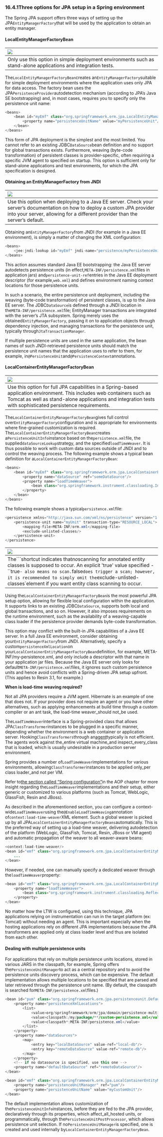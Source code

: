 ### 16.4.1Three options for JPA setup in a Spring environment

The Spring JPA support offers three ways of setting up the JPA`EntityManagerFactory`that will be used by the application to obtain an entity manager.

#### LocalEntityManagerFactoryBean

| ![](http://docs.spring.io/spring/docs/5.0.0.M5/spring-framework-reference/html/images/note.png.pagespeed.ce.9zQ_1wVwzR.png) |
| :--- |
| Only use this option in simple deployment environments such as stand-alone applications and integration tests. |

The`LocalEntityManagerFactoryBean`creates an`EntityManagerFactory`suitable for simple deployment environments where the application uses only JPA for data access. The factory bean uses the JPA`PersistenceProvider`autodetection mechanism \(according to JPA’s Java SE bootstrapping\) and, in most cases, requires you to specify only the persistence unit name:

```java
<beans>
	<bean id="myEmf" class="org.springframework.orm.jpa.LocalEntityManagerFactoryBean">
		<property name="persistenceUnitName" value="myPersistenceUnit"/>
	</bean>
</beans>
```

This form of JPA deployment is the simplest and the most limited. You cannot refer to an existing JDBC`DataSource`bean definition and no support for global transactions exists. Furthermore, weaving \(byte-code transformation\) of persistent classes is provider-specific, often requiring a specific JVM agent to specified on startup. This option is sufficient only for stand-alone applications and test environments, for which the JPA specification is designed.

#### Obtaining an EntityManagerFactory from JNDI

| ![](http://docs.spring.io/spring/docs/5.0.0.M5/spring-framework-reference/html/images/note.png.pagespeed.ce.9zQ_1wVwzR.png) |
| :--- |
| Use this option when deploying to a Java EE server. Check your server’s documentation on how to deploy a custom JPA provider into your server, allowing for a different provider than the server’s default. |

Obtaining an`EntityManagerFactory`from JNDI \(for example in a Java EE environment\), is simply a matter of changing the XML configuration:

```java
<beans>
	<jee:jndi-lookup id="myEmf" jndi-name="persistence/myPersistenceUnit"/>
</beans>
```

This action assumes standard Java EE bootstrapping: the Java EE server autodetects persistence units \(in effect,`META-INF/persistence.xml`files in application jars\) and`persistence-unit-ref`entries in the Java EE deployment descriptor \(for example,`web.xml`\) and defines environment naming context locations for those persistence units.

In such a scenario, the entire persistence unit deployment, including the weaving \(byte-code transformation\) of persistent classes, is up to the Java EE server. The JDBC`DataSource`is defined through a JNDI location in the`META-INF/persistence.xml`file; EntityManager transactions are integrated with the server’s JTA subsystem. Spring merely uses the obtained`EntityManagerFactory`, passing it on to application objects through dependency injection, and managing transactions for the persistence unit, typically through`JtaTransactionManager`.

If multiple persistence units are used in the same application, the bean names of such JNDI-retrieved persistence units should match the persistence unit names that the application uses to refer to them, for example, in`@PersistenceUnit`and`@PersistenceContext`annotations.

#### LocalContainerEntityManagerFactoryBean

| ![](http://docs.spring.io/spring/docs/5.0.0.M5/spring-framework-reference/html/images/note.png.pagespeed.ce.9zQ_1wVwzR.png) |
| :--- |
| Use this option for full JPA capabilities in a Spring-based application environment. This includes web containers such as Tomcat as well as stand-alone applications and integration tests with sophisticated persistence requirements. |

The`LocalContainerEntityManagerFactoryBean`gives full control over`EntityManagerFactory`configuration and is appropriate for environments where fine-grained customization is required. The`LocalContainerEntityManagerFactoryBean`creates a`PersistenceUnitInfo`instance based on the`persistence.xml`file, the supplied`dataSourceLookup`strategy, and the specified`loadTimeWeaver`. It is thus possible to work with custom data sources outside of JNDI and to control the weaving process. The following example shows a typical bean definition for a`LocalContainerEntityManagerFactoryBean`:

```java
<beans>
	<bean id="myEmf" class="org.springframework.orm.jpa.LocalContainerEntityManagerFactoryBean">
		<property name="dataSource" ref="someDataSource"/>
		<property name="loadTimeWeaver">
			<bean class="org.springframework.instrument.classloading.InstrumentationLoadTimeWeaver"/>
		</property>
	</bean>
</beans>
```

The following example shows a typical`persistence.xml`file:

```java
<persistence xmlns="http://java.sun.com/xml/ns/persistence" version="1.0">
	<persistence-unit name="myUnit" transaction-type="RESOURCE_LOCAL">
		<mapping-file>META-INF/orm.xml</mapping-file>
		<exclude-unlisted-classes/>
	</persistence-unit>
</persistence>
```

| ![](http://docs.spring.io/spring/docs/5.0.0.M5/spring-framework-reference/html/images/note.png.pagespeed.ce.9zQ_1wVwzR.png) |
| :--- |
| The```shortcut indicates that*no*scanning for annotated entity classes is supposed to occur. An explicit 'true' value specified -``true`- also means no scan.`false`does trigger a scan; however, it is recommended to simply omit the`exclude-unlisted-classes\`element if you want entity class scanning to occur. |

Using the`LocalContainerEntityManagerFactoryBean`is the most powerful JPA setup option, allowing for flexible local configuration within the application. It supports links to an existing JDBC`DataSource`, supports both local and global transactions, and so on. However, it also imposes requirements on the runtime environment, such as the availability of a weaving-capable class loader if the persistence provider demands byte-code transformation.

This option may conflict with the built-in JPA capabilities of a Java EE server. In a full Java EE environment, consider obtaining your`EntityManagerFactory`from JNDI. Alternatively, specify a custom`persistenceXmlLocation`on your`LocalContainerEntityManagerFactoryBean`definition, for example, META-INF/my-persistence.xml, and only include a descriptor with that name in your application jar files. Because the Java EE server only looks for default`META-INF/persistence.xml`files, it ignores such custom persistence units and hence avoid conflicts with a Spring-driven JPA setup upfront. \(This applies to Resin 3.1, for example.\)

**When is load-time weaving required?**

Not all JPA providers require a JVM agent. Hibernate is an example of one that does not. If your provider does not require an agent or you have other alternatives, such as applying enhancements at build time through a custom compiler or an ant task, the load-time weaver_should not_be used.

The`LoadTimeWeaver`interface is a Spring-provided class that allows JPA`ClassTransformer`instances to be plugged in a specific manner, depending whether the environment is a web container or application server. Hooking`ClassTransformers`through an[agent](https://docs.oracle.com/javase/6/docs/api/java/lang/instrument/package-summary.html)typically is not efficient. The agents work against the_entire virtual machine_and inspect_every_class that is loaded, which is usually undesirable in a production server environment.

Spring provides a number of`LoadTimeWeaver`implementations for various environments, allowing`ClassTransformer`instances to be applied only_per class loader_and not per VM.

Refer to[the section called “Spring configuration”](http://docs.spring.io/spring/docs/5.0.0.M5/spring-framework-reference/html/aop.html#aop-aj-ltw-spring)in the AOP chapter for more insight regarding the`LoadTimeWeaver`implementations and their setup, either generic or customized to various platforms \(such as Tomcat, WebLogic, GlassFish, Resin and JBoss\).

As described in the aforementioned section, you can configure a context-wide`LoadTimeWeaver`using the`@EnableLoadTimeWeaving`annotation of`context:load-time-weaver`XML element. Such a global weaver is picked up by all JPA`LocalContainerEntityManagerFactoryBeans`automatically. This is the preferred way of setting up a load-time weaver, delivering autodetection of the platform \(WebLogic, GlassFish, Tomcat, Resin, JBoss or VM agent\) and automatic propagation of the weaver to all weaver-aware beans:

```java
<context:load-time-weaver/>
<bean id="emf" class="org.springframework.orm.jpa.LocalContainerEntityManagerFactoryBean">
	...
</bean>
```

However, if needed, one can manually specify a dedicated weaver through the`loadTimeWeaver`property:

```java
<bean id="emf" class="org.springframework.orm.jpa.LocalContainerEntityManagerFactoryBean">
	<property name="loadTimeWeaver">
		<bean class="org.springframework.instrument.classloading.ReflectiveLoadTimeWeaver"/>
	</property>
</bean>
```

No matter how the LTW is configured, using this technique, JPA applications relying on instrumentation can run in the target platform \(ex: Tomcat\) without needing an agent. This is important especially when the hosting applications rely on different JPA implementations because the JPA transformers are applied only at class loader level and thus are isolated from each other.

#### Dealing with multiple persistence units

For applications that rely on multiple persistence units locations, stored in various JARS in the classpath, for example, Spring offers the`PersistenceUnitManager`to act as a central repository and to avoid the persistence units discovery process, which can be expensive. The default implementation allows multiple locations to be specified that are parsed and later retrieved through the persistence unit name. \(By default, the classpath is searched for`META-INF/persistence.xml`files.\)

```java
<bean id="pum" class="org.springframework.orm.jpa.persistenceunit.DefaultPersistenceUnitManager">
	<property name="persistenceXmlLocations">
		<list>
			<value>org/springframework/orm/jpa/domain/persistence-multi.xml</value>
			<value>classpath:/my/package/**/custom-persistence.xml</value>
			<value>classpath*:META-INF/persistence.xml</value>
		</list>
	</property>
	<property name="dataSources">
		<map>
			<entry key="localDataSource" value-ref="local-db"/>
			<entry key="remoteDataSource" value-ref="remote-db"/>
		</map>
	</property>
	<!-- if no datasource is specified, use this one -->
	<property name="defaultDataSource" ref="remoteDataSource"/>
</bean>

<bean id="emf" class="org.springframework.orm.jpa.LocalContainerEntityManagerFactoryBean">
	<property name="persistenceUnitManager" ref="pum"/>
	<property name="persistenceUnitName" value="myCustomUnit"/>
</bean>
```

The default implementation allows customization of the`PersistenceUnitInfo`instances, before they are fed to the JPA provider, declaratively through its properties, which affect_all_hosted units, or programmatically, through the`PersistenceUnitPostProcessor`, which allows persistence unit selection. If no`PersistenceUnitManager`is specified, one is created and used internally by`LocalContainerEntityManagerFactoryBean`.

